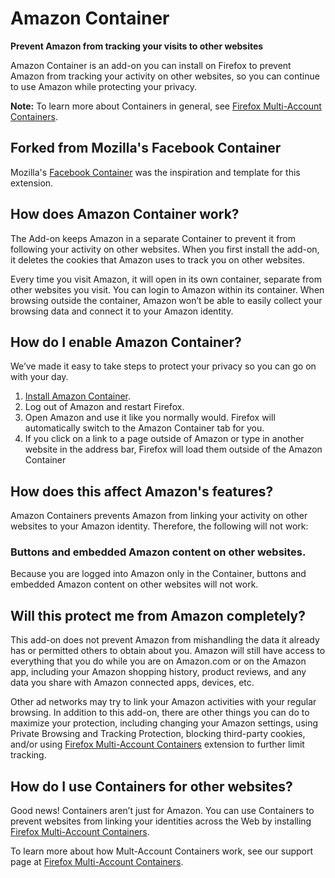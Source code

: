 # Amazon Container

**Prevent Amazon from tracking your visits to other websites**

Amazon Container is an add-on you can install on Firefox to prevent Amazon from tracking your activity on other websites, so you can continue to use Amazon while protecting your privacy.

**Note:** To learn more about Containers in general, see [Firefox Multi-Account Containers](https://support.mozilla.org/kb/containers).

## Forked from Mozilla's Facebook Container  

Mozilla's [Facebook Container](https://addons.mozilla.org/en-US/firefox/addon/facebook-container/) was the inspiration and template for this extension.

## How does Amazon Container work?

The Add-on keeps Amazon in a separate Container to prevent it from following your activity on other websites. When you first install the add-on, it deletes the cookies that Amazon uses to track you on other websites. 

Every time you visit Amazon, it will open in its own container, separate from other websites you visit.  You can login to Amazon within its container.  When browsing outside the container, Amazon won’t be able to easily collect your browsing data and connect it to your Amazon identity.

## How do I enable Amazon Container?

We’ve made it easy to take steps to protect your privacy so you can go on with your day.

1. [Install Amazon Container](https://addons.mozilla.org/firefox/addon/contain-amazon/).
2. Log out of Amazon and restart Firefox.
2. Open Amazon and use it like you normally would.  Firefox will automatically switch to the Amazon Container tab for you.
3. If you click on a link to a page outside of Amazon or type in another website in the address bar, Firefox will load them outside of the Amazon Container

## How does this affect Amazon's features?

Amazon Containers prevents Amazon from linking your activity on other websites to your Amazon identity. Therefore, the following will not work:

### Buttons and embedded Amazon content on other websites.

Because you are logged into Amazon only in the Container, buttons and embedded Amazon content on other websites will not work.

## Will this protect me from Amazon completely?

This add-on does not prevent Amazon from mishandling the data it already has or permitted others to obtain about you. Amazon will still have access to everything that you do while you are on Amazon.com or on the Amazon app, including your Amazon shopping history, product reviews, and any data you share with Amazon connected apps, devices, etc.  

Other ad networks may try to link your Amazon activities with your regular browsing. In addition to this add-on, there are other things you can do to maximize your protection, including changing your Amazon settings, using Private Browsing and Tracking Protection, blocking third-party cookies, and/or using [Firefox Multi-Account Containers](https://addons.mozilla.org/firefox/addon/multi-account-containers/ ) extension to further limit tracking.

## How do I use Containers for other websites?

Good news! Containers aren’t just for Amazon. You can use Containers to prevent websites from linking your identities across the Web by installing [Firefox Multi-Account Containers](https://addons.mozilla.org/firefox/addon/multi-account-containers/).

To learn more about how Mult-Account Containers work, see our support page at [Firefox Multi-Account Containers](https://addons.mozilla.org/firefox/addon/multi-account-containers/).
